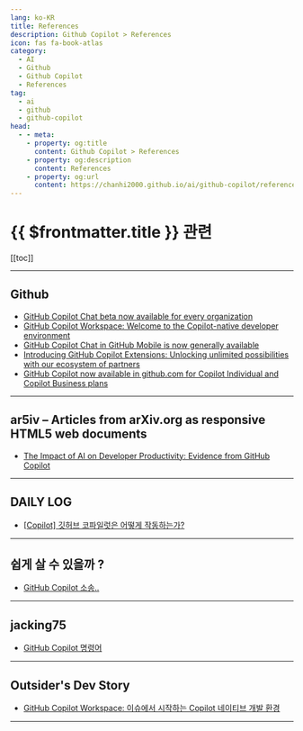 ```yaml
---
lang: ko-KR
title: References
description: Github Copilot > References
icon: fas fa-book-atlas
category: 
  - AI
  - Github
  - Github Copilot
  - References
tag: 
  - ai
  - github
  - github-copilot
head:
  - - meta:
    - property: og:title
      content: Github Copilot > References
    - property: og:description
      content: References
    - property: og:url
      content: https://chanhi2000.github.io/ai/github-copilot/references.html
---
```


# {{ $frontmatter.title }} 관련

[[toc]]

---

## <FontIcon icon="iconfont icon-github"/>Github

- [GitHub Copilot Chat beta now available for every organization](https://github.blog/2023-07-20-github-copilot-chat-beta-now-available-for-every-organization)
- [GitHub Copilot Workspace: Welcome to the Copilot-native developer environment](https://github.blog/2024-04-29-github-copilot-workspace/)
- [GitHub Copilot Chat in GitHub Mobile is now generally available](https://github.blog/2024-05-07-github-copilot-chat-in-github-mobile/)
- [Introducing GitHub Copilot Extensions: Unlocking unlimited possibilities with our ecosystem of partners](https://github.blog/2024-05-21-introducing-github-copilot-extensions/)
- [GitHub Copilot now available in github.com for Copilot Individual and Copilot Business plans](https://github.blog/news-insights/product-news/github-copilot-now-available-in-github-com-for-copilot-individual-and-copilot-business-plans/)

---

## ar5iv – Articles from arXiv.org as responsive HTML5 web documents

- [The Impact of AI on Developer Productivity: Evidence from GitHub Copilot](https://ar5iv.labs.arxiv.org/html/2302.06590)

---

## DAILY LOG

- [\[Copilot\] 깃허브 코파일럿은 어떻게 작동하는가?](https://jiyeonseo.github.io/2024/05/31/how-github-copilot-works/)

---

## 쉽게 살 수 있을까 ?

- [GitHub Copilot 소송..](http://hl1itj.tistory.com/m/263)

---

## jacking75

- [GitHub Copilot 명령어](https://jacking75.github.io/tech-ai_20240711/)

---

## Outsider's Dev Story

- [GitHub Copilot Workspace: 이슈에서 시작하는 Copilot 네이티브 개발 환경](https://blog.outsider.ne.kr/1730)

---

<TagLinks />